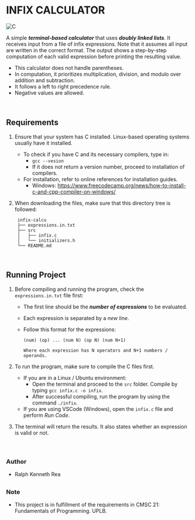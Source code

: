 
# INFIX CALCULATOR 

![C][c-md-badge]

A simple **_terminal-based calculator_** that uses **_doubly linked lists_**. It receives input from a file of infix expressions. Note that it assumes all input are written in the correct format. The output shows a step-by-step computation of each valid expression before printing the resulting value.
- This calculator does not handle parentheses.
- In computation, it prioritizes multiplication, division, and modulo over addition and subtraction.
- It follows a left to right precedence rule.
- Negative values are allowed.
<br />

## Requirements
1. Ensure that your system has C installed. Linux-based operating systems usually have it installed.
    - To check if you have C and its necessary compilers, type in:
      - `gcc --vesion`
      - If it does not return a version number, proceed to installation of compilers.
    - For installation, refer to online references for installation guides.
      - Windows: https://www.freecodecamp.org/news/how-to-install-c-and-cpp-compiler-on-windows/

2. When downloading the files, make sure that this directory tree is followed:

   ```
    infix-calcu
    ├── expressions.in.txt
    ├── src
    │   ├── infix.c
    │   └── initializers.h
    └── README.md
   ```
<br />

## Running Project
1. Before compiling and running the program, check the `expressions.in.txt` file first:
    - The first line should be the **_number of expressions_** to be evaluated.
    - Each expression is separated by a _new line_.
    - Follow this format for the expressions:

      ```
      (num) (op) ... (num N) (op N) (num N+1)
      
      Where each expression has N operators and N+1 numbers / operands.
      ```

2. To run the program, make sure to compile the C files first.
    - If you are in a Linux / Ubuntu environment:
      - Open the terminal and proceed to the `src` folder. Compile by typing `gcc infix.c -o infix`.
      - After successful compiling, run the program by using the command `./infix`.
    - If you are using VSCode (Windows), open the `infix.c` file and perform _Run Code_.
    
3. The terminal will return the results. It also states whether an expression is valid or not.
<br />

##
### Author
- Ralph Kenneth Rea

##
### Note
- This project is in fulfillment of the requirements in CMSC 21: Fundamentals of Programming. UPLB.

[c-md-badge]: https://img.shields.io/badge/c-%2300599C.svg?style=for-the-badge&logo=c&logoColor=white

